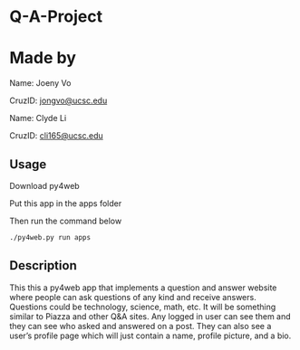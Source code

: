 # Q-A-Project

# Made by

Name: Joeny Vo

CruzID: jongvo@ucsc.edu

Name: Clyde Li

CruzID: cli165@ucsc.edu

## Usage

Download py4web

Put this app in the apps folder

Then run the command below

```bash
./py4web.py run apps
```

## Description

This this a py4web app that implements a question and answer website where people can ask questions of any kind and receive answers. 
Questions could be technology, science, math, etc. It will be something similar to Piazza and other Q&A sites. Any logged in user can see them and they can see who asked and answered on a post. They can also see a user’s profile page which will just contain a name, profile picture, and a bio.


